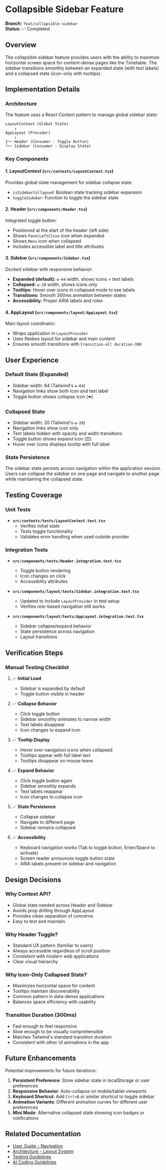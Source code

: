 # Collapsible Sidebar Feature

**Branch:** `feat/collapsible-sidebar`  
**Status:** ✅ Completed

## Overview

The collapsible sidebar feature provides users with the ability to maximize horizontal screen space for content-dense pages like the Timetable. The sidebar transitions smoothly between an expanded state (with text labels) and a collapsed state (icon-only with tooltips).

## Implementation Details

### Architecture

The feature uses a React Context pattern to manage global sidebar state:

```
LayoutContext (Global State)
    ↓
AppLayout (Provider)
    ↓
├── Header (Consumer - Toggle Button)
└── Sidebar (Consumer - Display State)
```

### Key Components

#### 1. LayoutContext (`src/contexts/LayoutContext.tsx`)

Provides global state management for sidebar collapse state:

- `isSidebarCollapsed`: Boolean state tracking sidebar expansion
- `toggleSidebar`: Function to toggle the sidebar state

#### 2. Header (`src/components/Header.tsx`)

Integrated toggle button:

- Positioned at the start of the header (left side)
- Shows `PanelLeftClose` icon when expanded
- Shows `Menu` icon when collapsed
- Includes accessible label and title attributes

#### 3. Sidebar (`src/components/Sidebar.tsx`)

Docked sidebar with responsive behavior:

- **Expanded (default):** `w-64` width, shows icons + text labels
- **Collapsed:** `w-20` width, shows icons only
- **Tooltips:** Hover over icons in collapsed mode to see labels
- **Transitions:** Smooth 300ms animation between states
- **Accessibility:** Proper ARIA labels and roles

#### 4. AppLayout (`src/components/layout/AppLayout.tsx`)

Main layout coordinator:

- Wraps application in `LayoutProvider`
- Uses flexbox layout for sidebar and main content
- Ensures smooth transitions with `transition-all duration-300`

## User Experience

### Default State (Expanded)

- Sidebar width: 64 (Tailwind's `w-64`)
- Navigation links show both icon and text label
- Toggle button shows collapse icon (⬅️)

### Collapsed State

- Sidebar width: 20 (Tailwind's `w-20`)
- Navigation links show icon only
- Text labels hidden with opacity and width transitions
- Toggle button shows expand icon (☰)
- Hover over icons displays tooltip with full label

### State Persistence

The sidebar state persists across navigation within the application session. Users can collapse the sidebar on one page and navigate to another page while maintaining the collapsed state.

## Testing Coverage

### Unit Tests

- **`src/contexts/tests/LayoutContext.test.tsx`**
  - Verifies initial state
  - Tests toggle functionality
  - Validates error handling when used outside provider

### Integration Tests

- **`src/components/tests/Header.integration.test.tsx`**
  - Toggle button rendering
  - Icon changes on click
  - Accessibility attributes

- **`src/components/layout/tests/Sidebar.integration.test.tsx`**
  - Updated to include `LayoutProvider` in test setup
  - Verifies role-based navigation still works

- **`src/components/layout/tests/AppLayout.integration.test.tsx`**
  - Sidebar collapse/expand behavior
  - State persistence across navigation
  - Layout transitions

## Verification Steps

### Manual Testing Checklist

1. ✅ **Initial Load**
   - Sidebar is expanded by default
   - Toggle button visible in header

2. ✅ **Collapse Behavior**
   - Click toggle button
   - Sidebar smoothly animates to narrow width
   - Text labels disappear
   - Icon changes to expand icon

3. ✅ **Tooltip Display**
   - Hover over navigation icons when collapsed
   - Tooltips appear with full label text
   - Tooltips disappear on mouse leave

4. ✅ **Expand Behavior**
   - Click toggle button again
   - Sidebar smoothly expands
   - Text labels reappear
   - Icon changes to collapse icon

5. ✅ **State Persistence**
   - Collapse sidebar
   - Navigate to different page
   - Sidebar remains collapsed

6. ✅ **Accessibility**
   - Keyboard navigation works (Tab to toggle button, Enter/Space to activate)
   - Screen reader announces toggle button state
   - ARIA labels present on sidebar and navigation

## Design Decisions

### Why Context API?

- Global state needed across Header and Sidebar
- Avoids prop drilling through AppLayout
- Provides clean separation of concerns
- Easy to test and maintain

### Why Header Toggle?

- Standard UX pattern (familiar to users)
- Always accessible regardless of scroll position
- Consistent with modern web applications
- Clear visual hierarchy

### Why Icon-Only Collapsed State?

- Maximizes horizontal space for content
- Tooltips maintain discoverability
- Common pattern in data-dense applications
- Balances space efficiency with usability

### Transition Duration (300ms)

- Fast enough to feel responsive
- Slow enough to be visually comprehensible
- Matches Tailwind's standard transition duration
- Consistent with other UI animations in the app

## Future Enhancements

Potential improvements for future iterations:

1. **Persistent Preference**: Store sidebar state in localStorage or user preferences
2. **Responsive Behavior**: Auto-collapse on mobile/tablet viewports
3. **Keyboard Shortcut**: Add `Ctrl+B` or similar shortcut to toggle sidebar
4. **Animation Variants**: Different animation curves for different user preferences
5. **Mini Mode**: Alternative collapsed state showing icon badges or notifications

## Related Documentation

- [User Guide - Navigation](../user-guide.md#navigation)
- [Architecture - Layout System](../architecture.md#layout-system)
- [Testing Guidelines](../testing.md)
- [AI Coding Guidelines](../ai-coding-guidelines.md)
